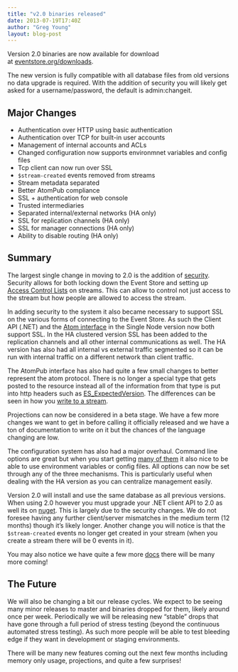 ```yaml
---
title: "v2.0 binaries released"
date: 2013-07-19T17:40Z
author: "Greg Young"
layout: blog-post
---
```


Version 2.0 binaries are now available for download at [eventstore.org/downloads](/downloads)</a>.

The new version is fully compatible with all database files from old versions no data upgrade is required. With the addition of security you will likely get asked for a username/password, the default is admin:changeit.

## Major Changes

- Authentication over HTTP using basic authentication
- Authentication over TCP for built-in user accounts
- Management of internal accounts and ACLs
- Changed configuration now supports environmnet variables and config files
- Tcp client can now run over SSL
- `$stream-created` events removed from streams
- Stream metadata separated
- Better AtomPub compliance
- SSL + authentication for web console
- Trusted intermediaries
- Separated internal/external networks (HA only)
- SSL for replication channels (HA only)
- SSL for manager connections (HA only)
- Ability to disable routing (HA only)

## Summary

The largest single change in moving to 2.0 is the addition of [security](https://github.com/EventStore/EventStore/wiki/HTTP-Security). Security allows for both locking down the Event Store and setting up [Access Control Lists](https://github.com/EventStore/EventStore/wiki/HTTP-Security) on streams. This can allow to control not just access to the stream but how people are allowed to access the stream.

In adding security to the system it also became necessary to support SSL on the various forms of connecting to the Event Store. As such the Client API (.NET) and the [Atom interface](https://github.com/EventStore/EventStore/wiki/Setting-Up-SSL-In-Windows) in the Single Node version now both support SSL. In the HA clustered version SSL has been added to the replication channels and all other internal communications as well. The HA version has also had all internal vs external traffic segmented so it can be run with internal traffic on a different network than client traffic.

The AtomPub interface has also had quite a few small changes to better represent the atom protocol. There is no longer a special type that gets posted to the resource instead all of the information from that type is put into http headers such as [ES_ExpectedVersion](https://github.com/EventStore/EventStore/wiki/HTTP-Expected-Version-Header). The differences can be seen in how you [write to a stream](https://github.com/EventStore/EventStore/wiki/Writing-to-a-Stream-(HTTP)).

Projections can now be considered in a beta stage. We have a few more changes we want to get in before calling it officially released and we have a ton of documentation to write on it but the chances of the language changing are low.

The configuration system has also had a major overhaul. Command line options are great but when you start getting [many of them](https://github.com/EventStore/EventStore/wiki/Command-Line-Arguments) it also nice to be able to use environment variables or config files. All options can now be set through any of the three mechanisms. This is particularly useful when dealing with the HA version as you can centralize management easily.

Version 2.0 will install and use the same database as all previous versions. When using 2.0 however you must upgrade your .NET client API to 2.0 as well its on [nuget](https://nuget.org/packages/EventStore.Client). This is largely due to the security changes. We do not foresee having any further client/server mismatches in the medium term (12 months) though it’s likely longer. Another change you will notice is that the `$stream-created` events no longer get created in your stream (when you create a stream there will be 0 events in it).

You may also notice we have quite a few more [docs](https://github.com/EventStore/EventStore/wiki/_pages) there will be many more coming!

## The Future

We will also be changing a bit our release cycles. We expect to be seeing many minor releases to master and binaries dropped for them, likely around once per week. Periodically we will be releasing new “stable” drops that have gone through a full period of stress testing (beyond the continuous automated stress testing). As such more people will be able to test bleeding edge if they want in development or staging environments.

There will be many new features coming out the next few months including memory only usage, projections, and quite a few surprises!